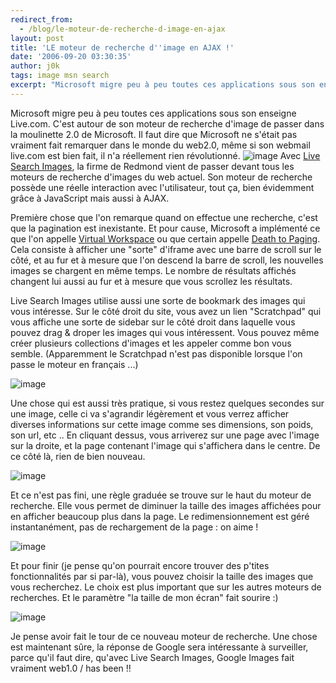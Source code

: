 ```yaml
---
redirect_from:
  - /blog/le-moteur-de-recherche-d-image-en-ajax
layout: post
title: 'LE moteur de recherche d''image en AJAX !'
date: '2006-09-20 03:30:35'
author: j0k
tags: image msn search
excerpt: "Microsoft migre peu à peu toutes ces applications sous son enseigne Live.com.     \nC'est autour de son moteur de recherche d'image de passer dans la moulinette 2.0 de Microsoft. Il faut dire que Microsoft ne s'était pas vraiment fait remarquer dans le monde du web2.0, même si son webmail live.com est bien fait, il n'a réellement rien révolutionné.   )  \n …"
---
```


Microsoft migre peu à peu toutes ces applications sous son enseigne Live.com.
C'est autour de son moteur de recherche d'image de passer dans la moulinette 2.0 de Microsoft. Il faut dire que Microsoft ne s'était pas vraiment fait remarquer dans le monde du web2.0, même si son webmail live.com est bien fait, il n'a réellement rien révolutionné.   ![image]({http://www.j0k3r.net/img/news/live_search.gif})   Avec [Live Search Images](http://search.msn.com/images/results.aspx?q=&FORM=BIIR), la firme de Redmond vient de passer devant tous les moteurs de recherche d'images du web actuel. Son moteur de recherche possède une réelle interaction avec l'utilisateur, tout ça, bien évidemment grâce à JavaScript mais aussi à AJAX.

Première chose que l'on remarque quand on effectue une recherche, c'est que la pagination est inexistante. Et pour cause, Microsoft a implémenté ce que l'on appelle [Virtual Workspace](http://ajaxpatterns.org/Virtual_Workspace) ou que certain appelle [Death to Paging](http://looksgoodworkswell.blogspot.com/2005/06/death-to-paging-rico-livegrid-released.html). Cela consiste à afficher une "sorte" d'iframe avec une barre de scroll sur le côté, et au fur et à mesure que l'on descend la barre de scroll, les nouvelles images se chargent en même temps. Le nombre de résultats affichés changent lui aussi au fur et à mesure que vous scrollez les résultats.

Live Search Images utilise aussi une sorte de bookmark des images qui vous intéresse. Sur le côté droit du site, vous avez un lien "Scratchpad" qui vous affiche une sorte de sidebar sur le côté droit dans laquelle vous pouvez drag & droper les images qui vous intéressent.   Vous pouvez même créer plusieurs collections d'images et les appeler comme bon vous semble. (Apparemment le Scratchpad n'est pas disponible lorsque l'on passe le moteur en français ...)

 ![image](http://www.j0k3r.net/img/news/live_scratchpad.gif)

Une chose qui est aussi très pratique, si vous restez quelques secondes sur une image, celle ci va s'agrandir légèrement et vous verrez afficher diverses informations sur cette image comme ses dimensions, son poids, son url, etc ..   En cliquant dessus, vous arriverez sur une page avec l'image sur la droite, et la page contenant l'image qui s'affichera dans le centre. De ce côté là, rien de bien nouveau.

 ![image](http://www.j0k3r.net/img/news/live_zoom.gif)

Et ce n'est pas fini, une règle graduée se trouve sur le haut du moteur de recherche. Elle vous permet de diminuer la taille des images affichées pour en afficher beaucoup plus dans la page. Le redimensionnement est géré instantanément, pas de rechargement de la page : on aime !

 ![image](http://www.j0k3r.net/img/news/live_gradation.gif)

Et pour finir (je pense qu'on pourrait encore trouver des p'tites fonctionnalités par si par-là), vous pouvez choisir la taille des images que vous recherchez. Le choix est plus important que sur les autres moteurs de recherches. Et le paramètre "la taille de mon écran" fait sourire :)

 ![image](http://www.j0k3r.net/img/news/live_imagesize.gif)

Je pense avoir fait le tour de ce nouveau moteur de recherche. Une chose est maintenant sûre, la réponse de Google sera intéressante à surveiller, parce qu'il faut dire, qu'avec Live Search Images, Google Images fait vraiment web1.0 / has been !!
